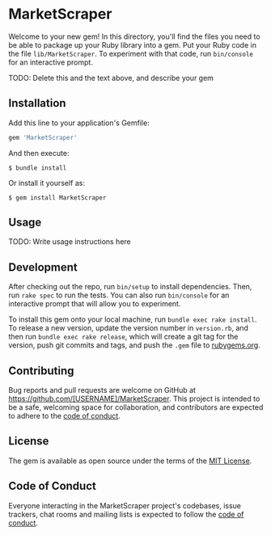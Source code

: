 # MarketScraper

Welcome to your new gem! In this directory, you'll find the files you need to be able to package up your Ruby library into a gem. Put your Ruby code in the file `lib/MarketScraper`. To experiment with that code, run `bin/console` for an interactive prompt.

TODO: Delete this and the text above, and describe your gem

## Installation

Add this line to your application's Gemfile:

```ruby
gem 'MarketScraper'
```

And then execute:

    $ bundle install

Or install it yourself as:

    $ gem install MarketScraper

## Usage

TODO: Write usage instructions here

## Development

After checking out the repo, run `bin/setup` to install dependencies. Then, run `rake spec` to run the tests. You can also run `bin/console` for an interactive prompt that will allow you to experiment.

To install this gem onto your local machine, run `bundle exec rake install`. To release a new version, update the version number in `version.rb`, and then run `bundle exec rake release`, which will create a git tag for the version, push git commits and tags, and push the `.gem` file to [rubygems.org](https://rubygems.org).

## Contributing

Bug reports and pull requests are welcome on GitHub at https://github.com/[USERNAME]/MarketScraper. This project is intended to be a safe, welcoming space for collaboration, and contributors are expected to adhere to the [code of conduct](https://github.com/[USERNAME]/MarketScraper/blob/master/CODE_OF_CONDUCT.md).


## License

The gem is available as open source under the terms of the [MIT License](https://opensource.org/licenses/MIT).

## Code of Conduct

Everyone interacting in the MarketScraper project's codebases, issue trackers, chat rooms and mailing lists is expected to follow the [code of conduct](https://github.com/[USERNAME]/MarketScraper/blob/master/CODE_OF_CONDUCT.md).
